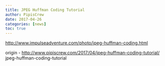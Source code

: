 ```yaml
---
title: JPEG Huffman Coding Tutorial
author: PipisCrew
date: 2017-04-26
categories: [news]
toc: true
---
```


http://www.impulseadventure.com/photo/jpeg-huffman-coding.html

origin - http://www.pipiscrew.com/2017/04/jpeg-huffman-coding-tutorial/ jpeg-huffman-coding-tutorial